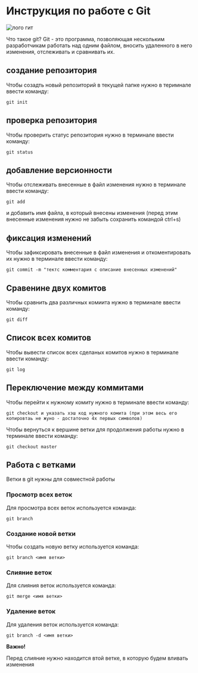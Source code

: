 # Инструкция по работе с Git

![лого гит](git.jpg)

Что такое git?
Git - это программа, позволяющая нескольким разработчикам работать над одним файлом, вносить удаленного в него изменения, отслеживать и сравнивать их.

## создание репозитория

Чтобы созадть новый репозиторий в текущей папке нужно в теримнале ввести команду:

    git init

## проверка репозитория

Чтобы проверить статус репозитория нужно в терминале ввести команду:

    git status

## добавление версионности

Чтобы отслеживать внесенные в файл изменения нужно в терминале ввести команду:

    git add 

и добавить имя файла, в который внесены изменения (перед этим внесенные изменения нужно не забыть сохранить командой ctrl+s)

## фиксация изменений

Чтобы зафиксировать внесенные в файл изменения и откоментировать их нужно в терминале ввести команду:

    git commit -m "тектс комментария с описание внесенных изменений"

## Сравенине двух комитов

Чтобы сравнить два различных комиита нужно в терминале ввести команду:

    git diff

## Список всех комитов

Чтобы вывести список всех сделаных комитов нужно в терминале ввести команду:

    git log

## Переключение между коммитами

Чтобы перейти к нужному комиту нужно в терминале ввести команду:

    git checkout и указать хэш код нужного комита (при этом весь его копировтаь не жуно - достаточно 4х первых символов)

Чтобы вернуться к вершине ветки для продолжения работы нужно в терминале ввести команду:

    git checkout master
    
## Работа с ветками

Ветки в git нужны для совместной работы

### Просмотр всех веток

Для просмотра всех веток используется команда: 

    git branch

### Создание новой ветки

Чтобы создать новую ветку используется команда:

    git branch <имя ветки>
    
### Слияние веток

Для слияния веток используется команда:

    git merge <имя ветки>

### Удаление веток

Для удаления веток используется команда:

    git branch -d <имя ветки>

**Важно!**

Перед слияние нужно находится втой ветке, в которую будем вливать изменения
